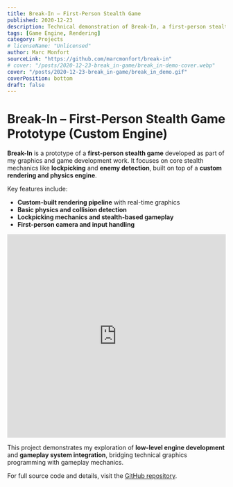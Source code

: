```yaml
---
title: Break-In – First-Person Stealth Game
published: 2020-12-23
description: Technical demonstration of Break-In, a first-person stealth game prototype featuring lockpicking, custom physics, and rendering engine built from scratch.
tags: [Game Engine, Rendering]
category: Projects
# licenseName: "Unlicensed"
author: Marc Monfort
sourceLink: "https://github.com/marcmonfort/break-in"
# cover: "/posts/2020-12-23-break_in-game/break_in-demo-cover.webp"
cover: "/posts/2020-12-23-break_in-game/break_in_demo.gif"
coverPosition: bottom
draft: false
---
```


# Break-In – First-Person Stealth Game Prototype (Custom Engine)

**Break-In** is a prototype of a **first-person stealth game** developed as part of my graphics and game development work. It focuses on core stealth mechanics like **lockpicking** and **enemy detection**, built on top of a **custom rendering and physics engine**.

Key features include:

- **Custom-built rendering pipeline** with real-time graphics
- **Basic physics and collision detection**
- **Lockpicking mechanics and stealth-based gameplay**
- **First-person camera and input handling**

<iframe width="100%" height="468" src="https://www.youtube.com/embed/KQKL_F5qQNE" title="Break-In Gameplay Demo" frameborder="0" allow="accelerometer; autoplay; clipboard-write; encrypted-media; gyroscope; picture-in-picture; web-share" allowfullscreen></iframe>

This project demonstrates my exploration of **low-level engine development** and **gameplay system integration**, bridging technical graphics programming with gameplay mechanics.

For full source code and details, visit the [GitHub repository](https://github.com/marcmonfort/break-in).
